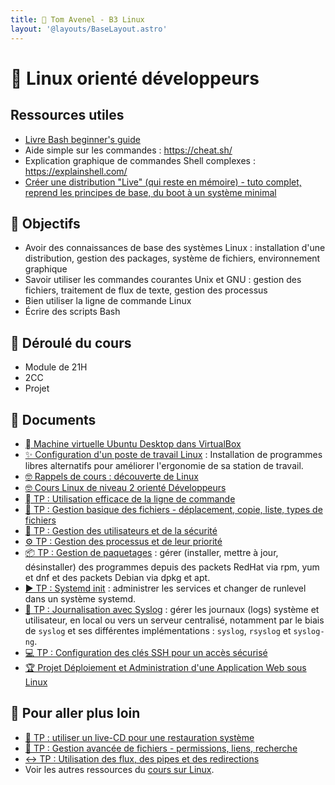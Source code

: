 ```yaml
---
title: 🐧 Tom Avenel - B3 Linux
layout: '@layouts/BaseLayout.astro'
---
```


# 🐧 Linux orienté développeurs

## Ressources utiles

- [Livre Bash beginner's guide](https://ftp.traduc.org/doc-vf/guides/Bash-Beginners-Guide/)
- Aide simple sur les commandes : <https://cheat.sh/>
- Explication graphique de commandes Shell complexes : <https://explainshell.com/>
- [Créer une distribution "Live" (qui reste en mémoire) - tuto complet, reprend les principes de base, du boot à un système minimal](https://zestedesavoir.com/tutoriels/268/creer-son-premier-rim-linux/)

## 🎯 Objectifs

- Avoir des connaissances de base des systèmes Linux : installation d'une distribution, gestion des packages, système de fichiers, environnement graphique
- Savoir utiliser les commandes courantes Unix et GNU : gestion des fichiers, traitement de flux de texte, gestion des processus
- Bien utiliser la ligne de commande Linux
- Écrire des scripts Bash

## 📅 Déroulé du cours

- Module de 21H
- 2CC
- Projet

## 📑 Documents

- [󰕈 Machine virtuelle Ubuntu Desktop dans VirtualBox](/linux/tp-installation-vbox-ubuntu-workstation)
- [✨ Configuration d'un poste de travail Linux](/linux/tp-env-dev) : Installation de programmes libres alternatifs pour améliorer l'ergonomie de sa station de travail.
- [🤓 Rappels de cours : découverte de Linux](/linux/cours-1)
- [🤓 Cours Linux de niveau 2 orienté Développeurs](/esgi/b3/linux-dev/cours)
- [  TP : Utilisation efficace de la ligne de commande](/linux/tp-ligne-commande)
- [📂 TP : Gestion basique des fichiers - déplacement, copie, liste, types de fichiers](/linux/tp-fichiers)
- [👥 TP : Gestion des utilisateurs et de la sécurité](/linux/tp-utilisateurs)
- [⚙️ TP : Gestion des processus et de leur priorité](/linux/tp-process)
- [📦 TP : Gestion de paquetages](/linux/tp-rpm-apt) : gérer (installer, mettre à jour, désinstaller) des programmes depuis des packets RedHat via rpm, yum et dnf et des packets Debian via dpkg et apt.
- [▶️ TP : Systemd init](/linux/tp-systemd) : administrer les services et changer de runlevel dans un système systemd.
- [📜 TP : Journalisation avec Syslog](/linux/tp-syslog) : gérer les journaux (logs) système et utilisateur, en local ou vers un serveur centralisé, notamment par le biais de `syslog` et ses différentes implémentations : `syslog`, `rsyslog` et `syslog-ng`.
- [💻 TP : Configuration des clés SSH pour un accès sécurisé](/devops/tp_ssh)
- [🏆 Projet Déploiement et Administration d'une Application Web sous Linux](/esgi/b3/linux-dev/projet)

## 🚀 Pour aller plus loin

- [📀 TP : utiliser un live-CD pour une restauration système](/linux/tp-rescue)
- [📁 TP : Gestion avancée de fichiers - permissions, liens, recherche](/linux/tp-fichiers-avance)
- [↔️ TP : Utilisation des flux, des pipes et des redirections ](/linux/tp-redirections)
- Voir les autres ressources du [cours sur Linux](/linux).
